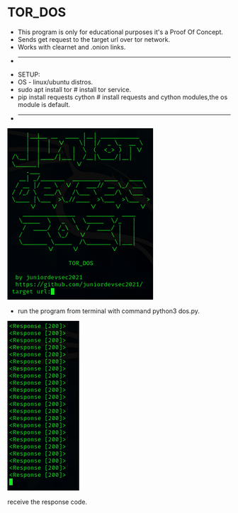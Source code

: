 # TOR_DOS
* This program is only for educational purposes it's a Proof Of Concept.
* Sends get request to the target url over tor network.
* Works with clearnet and .onion links.
* ------------------------------------------------------------------
*  SETUP:
* OS - linux/ubuntu distros.
* sudo apt install tor # install tor service.
* pip install requests cython # install requests and cython modules,the os module is default.
*  ------------------------------------------------------------------
![dos](dos.png)

* run the program from terminal with command python3 dos.py.

![dos2](dos2.png)

receive the response code.
